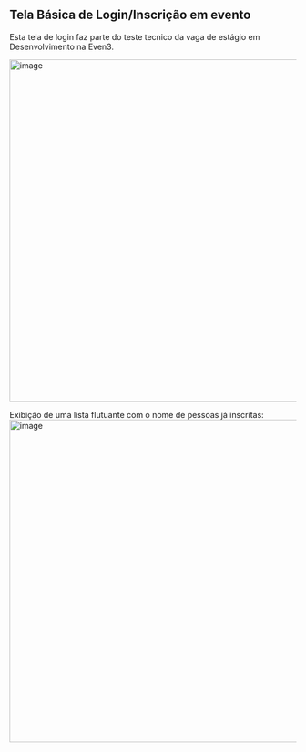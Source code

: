 ## Tela Básica de Login/Inscrição em evento

Esta tela de login faz parte do teste tecnico da vaga de estágio em Desenvolvimento na Even3.

<img width="1200" height="602" alt="image" src="https://github.com/user-attachments/assets/3333f01b-448e-46ca-92e7-0a7ba2c3249d" />

Exibição de uma lista flutuante com o nome de pessoas já inscritas:
<img width="656" height="567" alt="image" src="https://github.com/user-attachments/assets/fb5f5390-f35f-47a9-a05f-4ed6d4821668" />




